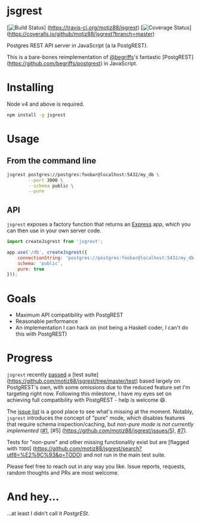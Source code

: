 # jsgrest
[![Build Status](https://travis-ci.org/motiz88/jsgrest.svg?branch=master)]
(https://travis-ci.org/motiz88/jsgrest)
[![Coverage Status](https://coveralls.io/repos/github/motiz88/jsgrest/badge.svg?branch=master)]
(https://coveralls.io/github/motiz88/jsgrest?branch=master)

Postgres REST API server in JavaScript (a la PostgREST).

This is a bare-bones reimplementation of [@begriffs](https://github.com/begriffs)'s fantastic
    [PostgREST] (https://github.com/begriffs/postgrest) in JavaScript.

# Installing

Node v4 and above is required.

```sh
npm install -g jsgrest
```

# Usage

## From the command line

```sh
jsgrest postgres://postgres:foobar@localhost:5432/my_db \
        --port 3000 \
        --schema public \
        --pure
```

## API

`jsgrest` exposes a factory function that returns an [Express](http://expressjs.com/) app, which you
can then use in your own server code.

```javascript
import createJsgrest from 'jsgrest';

app.use('/db', createJsgrest({
    connectionString: 'postgres://postgres:foobar@localhost:5432/my_db',
    schema: 'public',
    pure: true
}));

```

# Goals
* Maximum API compatibility with PostgREST
* Reasonable performance
* An implementation I can hack on (not being a Haskell coder, I can't do this with PostgREST)

# Progress
`jsgrest` recently [passed](https://travis-ci.org/motiz88/jsgrest/jobs/110553520) a [test suite]
(https://github.com/motiz88/jsgrest/tree/master/test) based largely on PostgREST's own, with some
omissions due to the reduced feature set I'm targeting right now. Following this milestone, I have
my eyes set on achieving full compatibility with PostgREST - help is welcome :smile:.

The [issue list](https://github.com/motiz88/jsgrest/issues) is a good place
to see what's missing at the moment. Notably, `jsgrest` introduces the concept of "pure" mode,
which disables features that require schema inspection/caching, but *non-pure mode is not currently
implemented* ([#1](https://github.com/motiz88/jsgrest/issues/1), [#5]
(https://github.com/motiz88/jsgrest/issues/5), [#7](https://github.com/motiz88/jsgrest/issues/5)).

Tests for "non-pure" and other missing functionality exist but are [flagged with `TODO`]
(https://github.com/motiz88/jsgrest/search?utf8=%E2%9C%93&q=TODO) and not run in the main test
suite.

Please feel free to reach out in any way you like. Issue reports, requests, random thoughts and
PRs are most welcome.

# And hey...
...at least I didn't call it *PostgrESt*.
